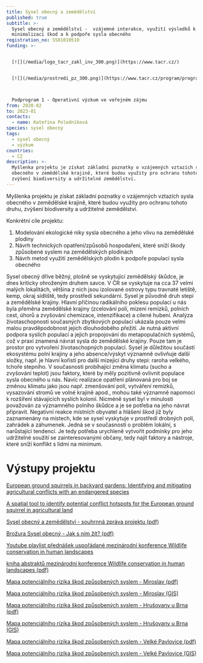 ```yaml
---
title: Sysel obecný a zemědělství
published: true
subtitle: >-
  Sysel obecný a zemědělství -  vzájemné interakce, využití výsledků k
  minimalizaci škod a k podpoře sysla obecného
registration_no: SS01010510
funding: >-


  [![](/media/logo_tacr_zakl_inv_300.png)](https://www.tacr.cz/)


  [![](/media/prostredi_pz_300.png)](https://www.tacr.cz/program/program-prostredi-pro-zivot/)



  Podprogram 1 - Operativní výzkum ve veřejném zájmu
from: 2020-02
to: 2023-01
contacts:
  - name: Kateřina Poledníková
species: sysel obecný
tags:
  - sysel obecný
  - výzkum
countries:
  - CZ
description: >-
  Myšlenka projektu je získat základní poznatky o vzájemných vztazích sysla
  obecného v zemědělské krajině, které budou využity pro ochranu tohoto druhu,
  zvýšení biodiversity a udržitelné zemědělství.
---
```

Myšlenka projektu je získat základní poznatky o vzájemných vztazích sysla obecného v zemědělské krajině, které budou využity pro ochranu tohoto druhu, zvýšení biodiversity a udržitelné zemědělství. 

Konkrétní cíle projektu: 

1. Modelování ekologické niky sysla obecného a jeho vlivu na zemědělské plodiny
2. Návrh technických opatření/způsobů hospodaření, které sníží škody způsobené syslem na zemědělských plodinách
3. Návrh metod využití zemědělských plodin k podpoře populací sysla obecného

Sysel obecný dříve běžný, plošně se vyskytující zemědělský škůdce, je dnes kriticky ohroženým druhem savce. V ČR se vyskytuje na cca 37 velmi malých lokalitách, většina z nich jsou izolované ostrovy typu travnaté letiště, kemp, okraj sídliště, tedy prostředí sekundární. Sysel je původně druh stepí a zemědělské krajiny. Hlavní příčinou radikálního poklesu populací u nás byla přeměna zemědělské krajiny (zcelování polí, mizení remízků, polních cest, úhorů a zvyšování chemizace, intenzifikace) a cílené hubení. Analýza životaschopnosti současných zbytkových populací ukázala pouze velmi malou pravděpodobnost jejich dlouhodobého přežití. Je nutná aktivní podpora syslích populací a jejich propojování do metapopulačních systémů, což v praxi znamená návrat sysla do zemědělské krajiny. Pouze tam je prostor pro vytvoření životaschopných populací. Sysel je důležitou součástí ekosystému polní krajiny a jeho absence/výskyt významně ovlivňuje další složky, např. je hlavní kořistí pro další mizející druhy stepi: raroha velkého, tchoře stepního. V současnosti probíhající změna klimatu (sucho a zvyšování teplot) jsou faktory, které by měly pozitivně ovlivnit populace sysla obecného u nás. Navíc realizace opatření plánovaná pro boj se změnou klimatu jako jsou např. zmenšování polí, vytváření remízků, vysazování stromů ve volné krajině apod., mohou také významně napomoci k rozšíření stávajících syslích  kolonií. Nicméně sysel byl v minulosti považován za významného polního škůdce a je se potřeba na jeho návrat připravit.  Negativní reakce místních obyvatel a hlášení škod již byly zaznamenány na místech, kde se sysel vyskytuje v prostředí drobných polí, zahrádek a záhumenek. Jedná se v současnosti o problém lokální, s narůstající tendencí. Je tedy potřeba urychleně vytvořit podmínky pro jeho udržitelné soužití se zainteresovanými občany, tedy najít faktory a nástroje, které sníží konflikt s lidmi na minimum.

# Výstupy projektu

[European ground squirrels in backyard gardens: Identifying and mitigating agricultural conflicts with an endangered species](https://museucienciesjournals.cat/abc/issue/46-2-2023-abc/european-ground-squirrels-in-backyard-gardens-identifying-and-mitigating-agricultural-conflicts-with-an-endangered-species)

[A spatial tool to identify potential conflict hotspots for the European ground squirrel in agricultural land](https://museucienciesjournals.cat/abc/issue/46-2-2023-abc/a-spatial-tool-to-identify-potential-conflict-hotspots-for-the-european-ground-squirrel-in-agricultural-land)

[Sysel obecný a zemědělství  - souhrnná zpráva projektu (pdf)](/media/Sysel_zemedelstvi_zprava_final_web.pdf)

[Brožura Sysel obecný - Jak s ním žít? (pdf)](/media/ALKA_brozura_SYSEL_tacr.pdf) 

[Youtube playlist přednášek uspořádané mezinárodní konference Wildlife conservation in human landscapes ](https://www.youtube.com/hashtag/conservationandpeople)

[kniha abstraktů mezinárodní konference Wildlife conservation in human landscapes (pdf) ](/media/AbstractBook_Wildlife_conservation_human_landscapes_2021.pdf)

[Mapa potenciálního rizika škod způsobených syslem  - Miroslav (pdf)](/media/Mapa_rizika_skod_sysel_Miroslav.pdf)

[Mapa potenciálního rizika škod způsobených syslem  - Miroslav (GIS)](/media/mapa_sysel_riziko_skod_Miroslav.zip)

[Mapa potenciálního rizika škod způsobených syslem  - Hrušovany u Brna (pdf)](/media/Mapa_rizika_skod_sysel_Hrusovany.pdf)

[Mapa potenciálního rizika škod způsobených syslem  - Hrušovany u Brna (GIS)](/media/mapa_sysel_riziko_skod_Hrusovany.zip)

[Mapa potenciálního rizika škod způsobených syslem  - Velké Pavlovice (pdf)](/media/Mapa_rizika_skod_sysel_VelkePavlovice.pdf)

[Mapa potenciálního rizika škod způsobených syslem  - Velké Pavlovice (GIS)](/media/mapa_sysel_riziko_skod_VelkePavlovice.zip)
